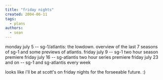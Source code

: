```yaml
---
title: "friday nights"
created: 2004-06-11
tags:
  - plans
authors:
  - sean
---
```


monday july 5 -- sg-1/atlantis: the lowdown. overview of the last 7 seasons of sg-1 and some previews of atlantis. friday july 9 -- sg-1 two hour season premiere friday july 16 -- sg-atlantis two hour series premiere friday july 23 and on -- sg-1 and sg-atlantis every week

looks like i'll be at scott's on friday nights for the forseeable future. :)
